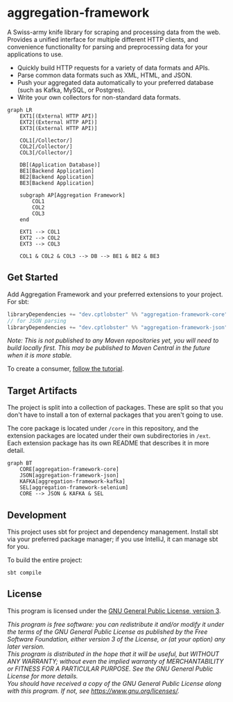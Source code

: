 # aggregation-framework

A Swiss-army knife library for scraping and processing data from the web. Provides a unified interface for multiple
different HTTP clients, and convenience functionality for parsing and preprocessing data for your applications to use.

- Quickly build HTTP requests for a variety of data formats and APIs.
- Parse common data formats such as XML, HTML, and JSON.
- Push your aggregated data automatically to your preferred database (such as Kafka, MySQL, or Postgres).
- Write your own collectors for non-standard data formats.

```mermaid
graph LR
    EXT1[(External HTTP API)]
    EXT2[(External HTTP API)]
    EXT3[(External HTTP API)]

    COL1[/Collector/]
    COL2[/Collector/]
    COL3[/Collector/]
    
    DB[(Application Database)]
    BE1[Backend Application]
    BE2[Backend Application]
    BE3[Backend Application]
  
    subgraph AP[Aggregation Framework]
        COL1
        COL2
        COL3
    end
    
    EXT1 --> COL1
    EXT2 --> COL2
    EXT3 --> COL3
    
    COL1 & COL2 & COL3 --> DB --> BE1 & BE2 & BE3
```

## Get Started

Add Aggregation Framework and your preferred extensions to your project. For sbt:

```sbt
libraryDependencies += "dev.cptlobster" %% "aggregation-framework-core" % "0.1.0-SNAPSHOT"
// for JSON parsing
libraryDependencies += "dev.cptlobster" %% "aggregation-framework-json" % "0.1.0-SNAPSHOT"
```

*Note: This is not published to any Maven repositories yet, you will need to build locally first. This may be published
to Maven Central in the future when it is more stable.*

To create a consumer, [follow the tutorial](docs/tutorial.md).

## Target Artifacts

The project is split into a collection of packages. These are split so that you don't have to install a ton of external
packages that you aren't going to use.

The core package is located under `/core` in this repository, and the extension packages are located under their own
subdirectories in `/ext`. Each extension package has its own README that describes it in more detail.

```mermaid
graph BT
    CORE[aggregation-framework-core]
    JSON[aggregation-framework-json]
    KAFKA[aggregation-framework-kafka]
    SEL[aggregation-framework-selenium]
    CORE --> JSON & KAFKA & SEL
```

## Development
This project uses sbt for project and dependency management. Install sbt via your preferred package manager; if you use
IntelliJ, it can manage sbt for you.

To build the entire project:

```shell
sbt compile
```

## License
This program is licensed under the [GNU General Public License, version 3](LICENSE.md).

*This program is free software: you can redistribute it and/or modify it under the terms of the GNU General Public
License as published by the Free Software Foundation, either version 3 of the License, or (at your option) any later
version.*<br />
*This program is distributed in the hope that it will be useful, but WITHOUT ANY WARRANTY; without even the implied
warranty of MERCHANTABILITY or FITNESS FOR A PARTICULAR PURPOSE.  See the GNU General Public License for more details.*
<br />
*You should have received a copy of the GNU General Public License along with this program. If not, see
https://www.gnu.org/licenses/.*